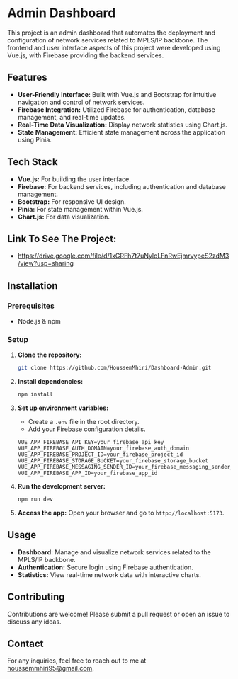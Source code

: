 # Admin Dashboard

This project is an admin dashboard that automates the deployment and configuration of network services related to MPLS/IP backbone. The frontend and user interface aspects of this project were developed using Vue.js, with Firebase providing the backend services.

## Features

- **User-Friendly Interface:** Built with Vue.js and Bootstrap for intuitive navigation and control of network services.
- **Firebase Integration:** Utilized Firebase for authentication, database management, and real-time updates.
- **Real-Time Data Visualization:** Display network statistics using Chart.js.
- **State Management:** Efficient state management across the application using Pinia.

## Tech Stack

- **Vue.js:** For building the user interface.
- **Firebase:** For backend services, including authentication and database management.
- **Bootstrap:** For responsive UI design.
- **Pinia:** For state management within Vue.js.
- **Chart.js:** For data visualization.

## Link To See The Project:
- https://drive.google.com/file/d/1xGRFh7t7uNyloLFnRwEjmrvypeS2zdM3/view?usp=sharing

## Installation

### Prerequisites

- Node.js & npm

### Setup

1. **Clone the repository:**

    ```bash
    git clone https://github.com/HoussemMhiri/Dashboard-Admin.git
    ```

2. **Install dependencies:**

    ```bash
    npm install
    ```

3. **Set up environment variables:**

    - Create a `.env` file in the root directory.
    - Add your Firebase configuration details.

    ```env
    VUE_APP_FIREBASE_API_KEY=your_firebase_api_key
    VUE_APP_FIREBASE_AUTH_DOMAIN=your_firebase_auth_domain
    VUE_APP_FIREBASE_PROJECT_ID=your_firebase_project_id
    VUE_APP_FIREBASE_STORAGE_BUCKET=your_firebase_storage_bucket
    VUE_APP_FIREBASE_MESSAGING_SENDER_ID=your_firebase_messaging_sender_id
    VUE_APP_FIREBASE_APP_ID=your_firebase_app_id
    ```

4. **Run the development server:**

    ```bash
    npm run dev
    ```

5. **Access the app:** Open your browser and go to `http://localhost:5173`.

## Usage

- **Dashboard:** Manage and visualize network services related to the MPLS/IP backbone.
- **Authentication:** Secure login using Firebase authentication.
- **Statistics:** View real-time network data with interactive charts.

## Contributing

Contributions are welcome! Please submit a pull request or open an issue to discuss any ideas.

## Contact

For any inquiries, feel free to reach out to me at houssemmhiri95@gmail.com.
